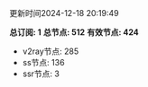 更新时间2024-12-18 20:19:49

**总订阅: 1**
**总节点: 512**
**有效节点: 424**
- v2ray节点: 285
- ss节点: 136
- ssr节点: 3
